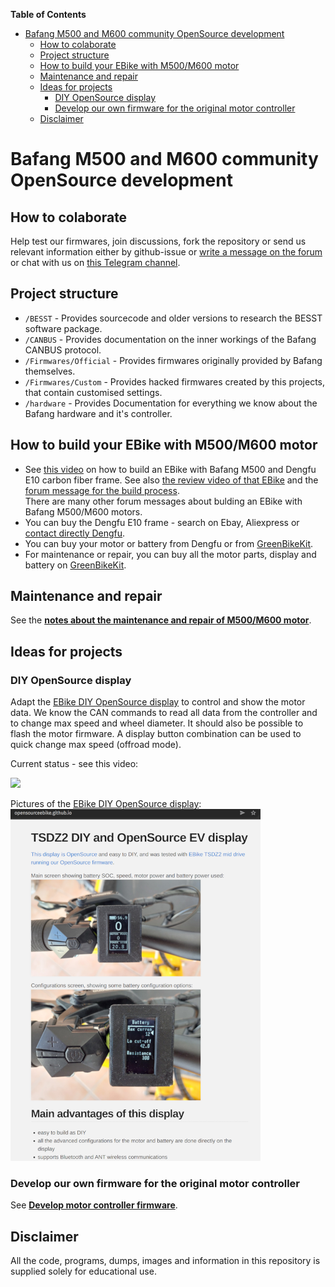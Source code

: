 **Table of Contents**
- [Bafang M500 and M600 community OpenSource development](#bafang-m500-and-m600-community-opensource-development)
  - [How to colaborate](#how-to-colaborate)
  - [Project structure](#project-structure)
  - [How to build your EBike with M500/M600 motor](#how-to-build-your-ebike-with-m500m600-motor)
  - [Maintenance and repair](#maintenance-and-repair)
  - [Ideas for projects](#ideas-for-projects)
    - [DIY OpenSource display](#diy-opensource-display)
    - [Develop our own firmware for the original motor controller](#develop-our-own-firmware-for-the-original-motor-controller)
  - [Disclaimer](#disclaimer)

# Bafang M500 and M600 community OpenSource development

## How to colaborate

Help test our firmwares, join discussions, fork the repository or send us relevant information either by github-issue or [write a message on the forum](https://endless-sphere.com/forums/viewtopic.php?f=28&t=100777) or chat with us on [this Telegram channel](https://t.me/bafang_m500_m600_development).

## Project structure

- `/BESST` -  Provides sourcecode and older versions to research the BESST software package.
- `/CANBUS` - Provides documentation on the inner workings of the Bafang CANBUS protocol.
- `/Firmwares/Official` - Provides firmwares originally provided by Bafang themselves.
- `/Firmwares/Custom` - Provides hacked firmwares created by this projects, that contain customised settings.
- `/hardware` - Provides Documentation for everything we know about the Bafang hardware and it's controller.

## How to build your EBike with M500/M600 motor

* See [this video](https://www.youtube.com/watch?v=ot8rxRnd2DQ) on how to build an EBike with Bafang M500 and Dengfu E10 carbon fiber frame. See also [the review video of that EBike](https://www.youtube.com/watch?v=RvFD0Q909ZY) and the [forum message for the build process](https://www.emtbforums.com/community/threads/my-chinese-frame-and-motor-build-the-cheeb-v1-0-build-thread.17725/).<br>There are many other forum messages about bulding an EBike with Bafang M500/M600 motors.
* You can buy the Dengfu E10 frame - search on Ebay, Aliexpress or [contact directly Dengfu](http://www.dengfubikes.com).
* You can buy your motor or battery from Dengfu or from [GreenBikeKit](https://www.greenbikekit.com/bafang-8fun-spare-parts/bafang-m600-m500-motor-with-parts.html).
* For maintenance or repair, you can buy all the motor parts, display and battery on [GreenBikeKit](https://www.greenbikekit.com/bafang-8fun-spare-parts/bafang-m600-m500-motor-with-parts.html).

## Maintenance and repair

See the **[notes about the maintenance and repair of M500/M600 motor](maintenance_and_repair.md)**.

## Ideas for projects
### DIY OpenSource display

Adapt the [EBike DIY OpenSource display](https://opensourceebike.github.io/) to control and show the motor data. We know the CAN commands to read all data from the controller and to change max speed and wheel diameter. It should also be possible to flash the motor firmware. A display button combination can be used to quick change max speed (offroad mode).

Current status - see this video:

[![](https://img.youtube.com/vi/6Nxme5Gt-_c/0.jpg)](https://www.youtube.com/watch?v=6Nxme5Gt-_c)


Pictures of the [EBike DIY OpenSource display](https://opensourceebike.github.io/):<br>
![](diy_display-small.png)

### Develop our own firmware for the original motor controller

See **[Develop motor controller firmware](develop_motor_controller_firmware.md)**.

## Disclaimer

All the code, programs, dumps, images and information in this repository is supplied solely for educational use.
